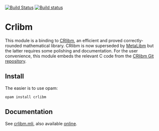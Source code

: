 [![Build Status](https://travis-ci.org/Chris00/ocaml-crlibm.svg?branch=master)](https://travis-ci.org/Chris00/ocaml-crlibm)
[![Build status](https://ci.appveyor.com/api/projects/status/ehavk7u0ymouapmr?svg=true)](https://ci.appveyor.com/project/Chris00/ocaml-crlibm)

Crlibm
======

This module is a binding to [CRlibm][], an efficient and proved
correctly-rounded mathematical library.  CRlibm is now superseded by
[MetaLibm][] but the latter requires some polishing and documentation.
For the user convenience, this module embeds the relevant C code from
the [CRlibm Git repository][crlibm-git].


[CRlibm]: https://web.archive.org/web/20161027224938/http://lipforge.ens-lyon.fr/www/crlibm
[crlibm-git]: https://scm.gforge.inria.fr/anonscm/git/metalibm/crlibm.git
[MetaLibm]: http://www.metalibm.org/


Install
-------

The easier is to use opam:

    opam install crlibm

Documentation
-------------

See [crlibm.mli](src/crlibm.mli), also available
[online](https://Chris00.github.io/ocaml-crlibm/doc).
